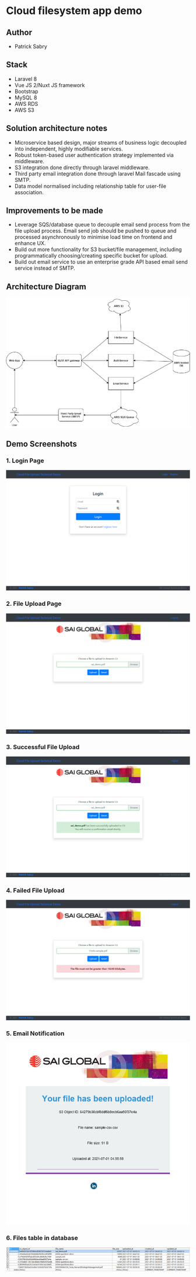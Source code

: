 # Cloud filesystem app demo

## Author
- Patrick Sabry
## Stack
- Laravel 8
- Vue JS 2/Nuxt JS framework
- Bootstrap
- MySQL 8
- AWS RDS
- AWS S3


## Solution architecture notes
- Microservice based design, major streams of business logic decoupled into independent, highly modifiable services.
- Robust token-based user authentication strategy implemented via middleware.
- S3 integration done directly through laravel middleware.
- Third party email integration done through laravel Mail fascade using SMTP.
- Data model normalised including relationship table for user-file association.

## Improvements to be made
- Leverage SQS/database queue to decouple email send process from the file upload process. Email send job should be pushed to queue and processed asynchronously to minimise load time on frontend and enhance UX.
- Build out more functionality for S3 bucket/file management, including programmatically choosing/creating specific bucket for upload.
- Build out email service to use an enterprise grade API based email send service instead of SMTP. 

## Architecture Diagram
![img.png](img.png)


## Demo Screenshots
### 1. Login Page
![img_1.png](img_1.png)

### 2. File Upload Page
![img_3.png](img_3.png)

### 3. Successful File Upload
![img_7.png](img_7.png)

### 4. Failed File Upload
![img_4.png](img_4.png)

### 5. Email Notification
![img_5.png](img_5.png)

### 6. Files table in database
![img_6.png](img_6.png)